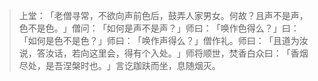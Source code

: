 > 上堂：​「老僧寻常，不欲向声前色后，鼓弄人家男女。何故？且声不是声，色不是色。​」僧问：​「如何是声不是声？​」师曰：​「唤作色得么？​」曰：​「如何是色不是色？​」师曰：​「唤作声得么？​」僧作礼。师曰：​「且道为汝说，答汝话，若向这里会，得有个入处。​」师将顺世，焚香白众曰：​「香烟尽处，是吾涅槃时也。​」言讫跏趺而坐，息随烟灭。


